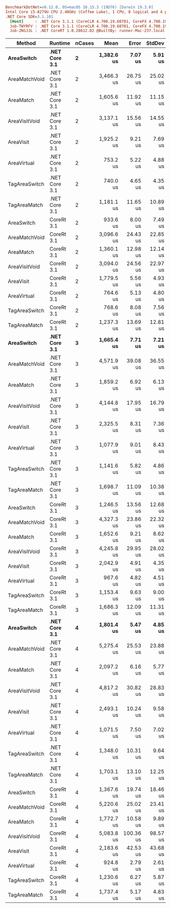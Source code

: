 ``` ini

BenchmarkDotNet=v0.12.0, OS=macOS 10.15.3 (19D76) [Darwin 19.3.0]
Intel Core i5-8279U CPU 2.40GHz (Coffee Lake), 1 CPU, 8 logical and 4 physical cores
.NET Core SDK=3.1.101
  [Host]     : .NET Core 3.1.1 (CoreCLR 4.700.19.60701, CoreFX 4.700.19.60801), X64 RyuJIT
  Job-TWYRFV : .NET Core 3.1.1 (CoreCLR 4.700.19.60701, CoreFX 4.700.19.60801), X64 RyuJIT
  Job-ZNSJJL : .NET CoreRT 1.0.28612.02 @BuiltBy: runner-Mac-237.local @Branch: master @Commit: 9acd955fbdb619e99ab441a3d5ca20a2e6052f09, X64 AOT


```
|        Method |       Runtime | nCases |       Mean |     Error |   StdDev | Rank |
|-------------- |-------------- |------- |-----------:|----------:|---------:|-----:|
|    **AreaSwitch** | **.NET Core 3.1** |      **2** | **1,382.6 us** |   **7.07 us** |  **5.91 us** |   **10** |
| AreaMatchVoid | .NET Core 3.1 |      2 | 3,466.3 us |  26.75 us | 25.02 us |   24 |
|     AreaMatch | .NET Core 3.1 |      2 | 1,605.6 us |  11.92 us | 11.15 us |   11 |
| AreaVisitVoid | .NET Core 3.1 |      2 | 3,137.1 us |  15.56 us | 14.55 us |   23 |
|     AreaVisit | .NET Core 3.1 |      2 | 1,925.2 us |   9.21 us |  7.69 us |   17 |
|   AreaVirtual | .NET Core 3.1 |      2 |   753.2 us |   5.22 us |  4.88 us |    2 |
| TagAreaSwitch | .NET Core 3.1 |      2 |   740.0 us |   4.65 us |  4.35 us |    1 |
|  TagAreaMatch | .NET Core 3.1 |      2 | 1,181.1 us |  11.65 us | 10.89 us |    8 |
|    AreaSwitch |    CoreRt 3.1 |      2 |   933.6 us |   8.00 us |  7.49 us |    4 |
| AreaMatchVoid |    CoreRt 3.1 |      2 | 3,096.6 us |  24.43 us | 22.85 us |   23 |
|     AreaMatch |    CoreRt 3.1 |      2 | 1,360.1 us |  12.98 us | 12.14 us |   10 |
| AreaVisitVoid |    CoreRt 3.1 |      2 | 3,094.0 us |  24.56 us | 22.97 us |   23 |
|     AreaVisit |    CoreRt 3.1 |      2 | 1,779.5 us |   5.56 us |  4.93 us |   14 |
|   AreaVirtual |    CoreRt 3.1 |      2 |   764.6 us |   5.13 us |  4.80 us |    3 |
| TagAreaSwitch |    CoreRt 3.1 |      2 |   768.6 us |   8.08 us |  7.56 us |    3 |
|  TagAreaMatch |    CoreRt 3.1 |      2 | 1,237.3 us |  13.69 us | 12.81 us |    9 |
|    **AreaSwitch** | **.NET Core 3.1** |      **3** | **1,665.4 us** |   **7.71 us** |  **7.21 us** |   **12** |
| AreaMatchVoid | .NET Core 3.1 |      3 | 4,571.9 us |  39.08 us | 36.55 us |   28 |
|     AreaMatch | .NET Core 3.1 |      3 | 1,859.2 us |   6.92 us |  6.13 us |   16 |
| AreaVisitVoid | .NET Core 3.1 |      3 | 4,144.8 us |  17.95 us | 16.79 us |   25 |
|     AreaVisit | .NET Core 3.1 |      3 | 2,325.5 us |   8.31 us |  7.36 us |   21 |
|   AreaVirtual | .NET Core 3.1 |      3 | 1,077.9 us |   9.01 us |  8.43 us |    6 |
| TagAreaSwitch | .NET Core 3.1 |      3 | 1,141.6 us |   5.82 us |  4.86 us |    7 |
|  TagAreaMatch | .NET Core 3.1 |      3 | 1,698.7 us |  11.09 us | 10.38 us |   12 |
|    AreaSwitch |    CoreRt 3.1 |      3 | 1,246.5 us |  13.56 us | 12.68 us |    9 |
| AreaMatchVoid |    CoreRt 3.1 |      3 | 4,327.3 us |  23.86 us | 22.32 us |   27 |
|     AreaMatch |    CoreRt 3.1 |      3 | 1,652.6 us |   9.21 us |  8.62 us |   12 |
| AreaVisitVoid |    CoreRt 3.1 |      3 | 4,245.8 us |  29.95 us | 28.02 us |   26 |
|     AreaVisit |    CoreRt 3.1 |      3 | 2,042.9 us |   4.91 us |  4.35 us |   18 |
|   AreaVirtual |    CoreRt 3.1 |      3 |   967.6 us |   4.82 us |  4.51 us |    5 |
| TagAreaSwitch |    CoreRt 3.1 |      3 | 1,153.4 us |   9.63 us |  9.00 us |    7 |
|  TagAreaMatch |    CoreRt 3.1 |      3 | 1,686.3 us |  12.09 us | 11.31 us |   12 |
|    **AreaSwitch** | **.NET Core 3.1** |      **4** | **1,801.4 us** |   **5.47 us** |  **4.85 us** |   **15** |
| AreaMatchVoid | .NET Core 3.1 |      4 | 5,275.4 us |  25.53 us | 23.88 us |   31 |
|     AreaMatch | .NET Core 3.1 |      4 | 2,097.2 us |   6.16 us |  5.77 us |   19 |
| AreaVisitVoid | .NET Core 3.1 |      4 | 4,817.2 us |  30.82 us | 28.83 us |   29 |
|     AreaVisit | .NET Core 3.1 |      4 | 2,493.1 us |  10.24 us |  9.58 us |   22 |
|   AreaVirtual | .NET Core 3.1 |      4 | 1,071.5 us |   7.50 us |  7.02 us |    6 |
| TagAreaSwitch | .NET Core 3.1 |      4 | 1,348.0 us |  10.31 us |  9.64 us |   10 |
|  TagAreaMatch | .NET Core 3.1 |      4 | 1,703.1 us |  13.10 us | 12.25 us |   12 |
|    AreaSwitch |    CoreRt 3.1 |      4 | 1,367.6 us |  19.74 us | 18.46 us |   10 |
| AreaMatchVoid |    CoreRt 3.1 |      4 | 5,220.6 us |  25.02 us | 23.41 us |   31 |
|     AreaMatch |    CoreRt 3.1 |      4 | 1,772.7 us |  10.58 us |  9.89 us |   14 |
| AreaVisitVoid |    CoreRt 3.1 |      4 | 5,083.8 us | 100.36 us | 98.57 us |   30 |
|     AreaVisit |    CoreRt 3.1 |      4 | 2,183.6 us |  42.53 us | 43.68 us |   20 |
|   AreaVirtual |    CoreRt 3.1 |      4 |   924.8 us |   2.79 us |  2.61 us |    4 |
| TagAreaSwitch |    CoreRt 3.1 |      4 | 1,230.6 us |   6.27 us |  5.87 us |    9 |
|  TagAreaMatch |    CoreRt 3.1 |      4 | 1,737.4 us |   5.17 us |  4.83 us |   13 |
